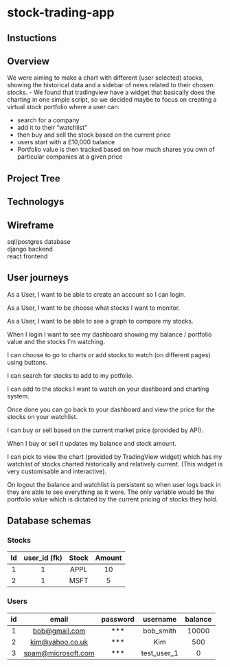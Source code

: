 # stock-trading-app
## Instuctions


## Overview
We were aiming to make a chart with different (user selected) stocks, showing the historical data and a sidebar of news related to their chosen stocks. - We found that tradingview have a widget that basically does the charting in one simple script, so we decided maybe to focus on creating a virtual stock portfolio where a user can:  
* search for a company  
* add it to their “watchlist”  
* then buy and sell the stock based on the current price  
* users start with a £10,000 balance  
* Portfolio value is then tracked based on how much shares you own of particular companies at a given price  

## Project Tree


## Technologys


## Wireframe
sql/postgres database  
django backend  
react frontend  
## User journeys
As a User, I want to be able to create an account so I can login.  

As a User, I want to be choose what stocks I want to monitor.  

As a User, I want to be able to see a graph to compare my stocks.  

When I login I want to see my dashboard showing my balance / portfolio value and the stocks I’m watching.  

I can choose to go to charts or add stocks to watch (on different pages) using buttons.  

I can search for stocks to add to my potfolio.  

I can add to the stocks I want to watch on your dashboard and charting system.  

Once done you can go back to your dashboard and view the price for the stocks on your watchlist.  

I can buy or sell based on the current market price (provided by API).  

When I buy or sell it updates my balance and stock amount.  

I can pick to view the chart (provided by TradingView widget) which has my watchlist of stocks charted historically and relatively current. (This widget is very customisable and interactive).  

On logout the balance and watchlist is persistent so when user logs back in they are able to see everything as it were. The only variable would be the portfolio value which is dictated by the current pricing of stocks they hold.  

## Database schemas
### Stocks
| Id | user_id (fk) | Stock | Amount |
|:--:|:------------:|:-----:|:------:|
|  1 |       1      |  APPL |   10   |
|  2 |       1      |  MSFT |    5   |

### Users
| id |        email       |     password    |   username  | balance |
|:--:|:------------------:|:---------------:|:-----------:|:-------:|
|  1 |    bob@gmail.com   |    ***    |  bob_smith  |   10000 |
|  2 |   kim@yahoo.co.uk  |    ***    |     Kim     |   500   |
|  3 | spam@microsoft.com | *** | test_user_1 |    0    |
